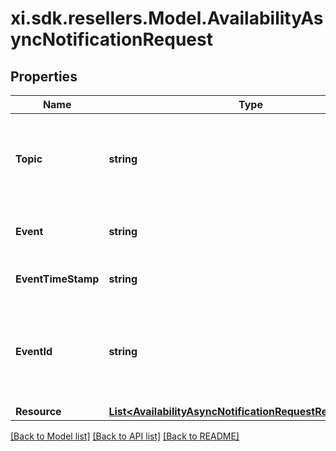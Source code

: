 # xi.sdk.resellers.Model.AvailabilityAsyncNotificationRequest

## Properties

Name | Type | Description | Notes
------------ | ------------- | ------------- | -------------
**Topic** | **string** | Field for identifying whether it is a reseller or vendor event. For eg, resellers/orders | [optional] 
**Event** | **string** | The event sent in the request. For eg, im::create. | [optional] 
**EventTimeStamp** | **string** | The timestamp at which the event was sent. | [optional] 
**EventId** | **string** | A unique id used as identifier for the sepcific event and used for generating the x-hub signature. | [optional] 
**Resource** | [**List&lt;AvailabilityAsyncNotificationRequestResourceInner&gt;**](AvailabilityAsyncNotificationRequestResourceInner.md) |  | [optional] 

[[Back to Model list]](../README.md#documentation-for-models) [[Back to API list]](../README.md#documentation-for-api-endpoints) [[Back to README]](../README.md)

